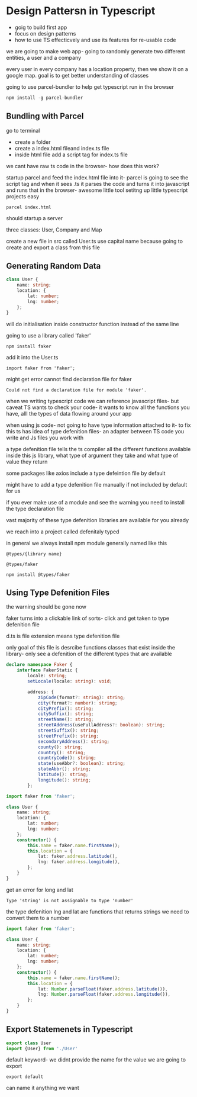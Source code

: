 # Design Pattersn in Typescript

-   goig to build first app
-   focus on design patterns
-   how to use TS effecticvely and use its features for re-usable code

we are going to make web app- going to randomly generate two different entities, a user and a company

every user in every company has a location property, then we show it on a google map. goal is to get better understanding of classes

going to use parcel-bundler to help get typescript run in the browser

```ts
npm install -g parcel-bundler
```

## Bundling with Parcel

go to terminal

-   create a folder
-   create a index.html fileand index.ts file
-   inside html file add a script tag for index.ts file

we cant have raw ts code in the browser- how does this work?

startup parcel and feed the index.html file into it- parcel is going to see the script tag and when it sees .ts it parses the code and turns it into javascript and runs that in the browser- awesome little tool setitng up little typescript projects easy

```
parcel index.html
```

should startup a server

three classes: User, Company and Map

create a new file in src called User.ts
use capital name because going to create and export a class from this file

## Generating Random Data

```ts
class User {
	name: string;
	location: {
		lat: number;
		lng: number;
	};
}
```

will do initialisation inside constructor function instead of the same line

going to use a library called 'faker'

```
npm install faker
```

add it into the User.ts

```
import faker from 'faker';
```

might get error cannot find declaration file for faker

```
Could not find a declaration file for module 'faker'.
```

when we writing typescript code we can reference javascript files- but caveat
TS wants to check your code- it wants to know all the functions you have, alll the types of data flowing around your app

when using js code- not going to have type information attached to it- to fix this ts has idea of type defenition files- an adapter between TS code you write and Js files you work with

a type defenition file tells the ts compiler all the different functions available inside this js library, what type of argument they take and what type of value they return

some packages like axios include a type defeintion file by default

might have to add a type defenition file manually if not included by default for us

if you ever make use of a module and see the warning you need to install the type declaration file

vast majority of these type defenition libraries are available for you already

we reach into a project called defenitaly typed

in general we always install npm module generally named like this

```
@types/{library name}
```

```
@types/faker
```

```
npm install @types/faker
```

## Using Type Defenition Files

the warning should be gone now

faker turns into a clickable link of sorts- click and get taken to type defenition file

d.ts is file extension means type defenition file

only goal of this file is desrcibe functions classes that exist inside the library- only see a defenition of the different types that are available

```ts
declare namespace Faker {
	interface FakerStatic {
		locale: string;
		setLocale(locale: string): void;

		address: {
			zipCode(format?: string): string;
			city(format?: number): string;
			cityPrefix(): string;
			citySuffix(): string;
			streetName(): string;
			streetAddress(useFullAddress?: boolean): string;
			streetSuffix(): string;
			streetPrefix(): string;
			secondaryAddress(): string;
			county(): string;
			country(): string;
			countryCode(): string;
			state(useAbbr?: boolean): string;
			stateAbbr(): string;
			latitude(): string;
			longitude(): string;
		};
```

```ts
import faker from 'faker';

class User {
	name: string;
	location: {
		lat: number;
		lng: number;
	};
	constructor() {
		this.name = faker.name.firstName();
		this.location = {
			lat: faker.address.latitude(),
			lng: faker.address.longitude(),
		};
	}
}
```

get an error for long and lat

```
Type 'string' is not assignable to type 'number'
```

the type defenition lng and lat are functions that returns strings
we need to convert them to a number

```ts
import faker from 'faker';

class User {
	name: string;
	location: {
		lat: number;
		lng: number;
	};
	constructor() {
		this.name = faker.name.firstName();
		this.location = {
			lat: Number.parseFloat(faker.address.latitude()),
			lng: Number.parseFloat(faker.address.longitude()),
		};
	}
}
```

## Export Statemenets in Typescript

```ts
export class User
import {User} from './User'
```

default keyword- we didnt provide the name for the value we are going to export

```
export default
```

can name it anything we want

